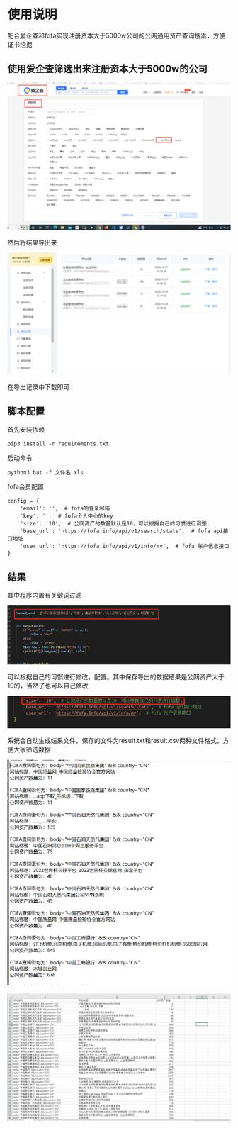 # 使用说明

配合爱企查和fofa实现注册资本大于5000w公司的公网通用资产查询搜索，方便证书挖掘

## 使用爱企查筛选出来注册资本大于5000w的公司

![image-20221028092000750](images/image-20221028092000750.png) 

然后将结果导出来

![image-20221028092235398](images/image-20221028092235398.png) 

在导出记录中下载即可

## 脚本配置

首先安装依赖

```
pip3 install -r requirements.txt
```

启动命令

``` 
python3 bat -f 文件名.xls
```

fofa会员配置

```
config = {
    'email': '',  # fofa的登录邮箱
    'key': '',  # fofa个人中心的key
    'size': '10',  # 公网资产的数量默认是10，可以根据自己的习惯进行调整，
    'base_url': 'https://fofa.info/api/v1/search/stats',  # fofa api接口地址
    'user_url': 'https://fofa.info/api/v1/info/my',  # fofa 账户信息接口
}
```



## 结果

其中程序内置有关键词过滤

![image-20221028093452878](images/image-20221028093452878.png) 

可以根据自己的习惯进行修改，配置。其中保存导出的数据结果是公网资产大于10的，当然了也可以自己修改

![image-20221028093731748](images/image-20221028093731748.png) 

系统会自动生成结果文件，保存的文件为result.txt和result.csv两种文件格式，方便大家筛选数据

![image-20221028093341232](images/image-20221028093341232.png) 

![image-20221028093415578](images/image-20221028093415578.png) 

